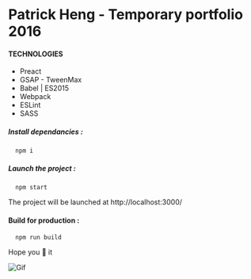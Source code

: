 # Patrick Heng - Temporary portfolio 2016

#### TECHNOLOGIES

* Preact
* GSAP - TweenMax
* Babel | ES2015
* Webpack
* ESLint
* SASS

##### Install dependancies :
```shell
  npm i
```

##### Launch the project :
```shell
  npm start
```

The project will be launched at http://localhost:3000/

#### Build for production :
```shell
  npm run build
```

Hope you :purple_heart: it 

![Gif](https://media.giphy.com/media/vAGmzKscQlF5e/giphy.gif)
